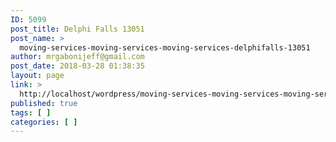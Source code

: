 ```yaml
---
ID: 5099
post_title: Delphi Falls 13051
post_name: >
  moving-services-moving-services-moving-services-delphifalls-13051
author: mrgabonijeff@gmail.com
post_date: 2018-03-28 01:38:35
layout: page
link: >
  http://localhost/wordpress/moving-services-moving-services-moving-services-delphifalls-13051/
published: true
tags: [ ]
categories: [ ]
---
```

